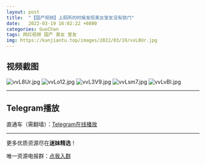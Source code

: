 ```yaml
---
layout: post
title:  "【国产视频】上厕所的时候发现美女室友没有锁门"
date:   2022-03-19 16:02:22 +0800
categories: GuoChan
tags: 网红视频 国产 美女 室友
img: https://kanjiantu.top/images/2022/03/19/vvL8Ur.jpg
---
```



## 视频截图

![vvL8Ur.jpg](https://kanjiantu.top/images/2022/03/19/vvL8Ur.jpg)
![vvLo12.jpg](https://kanjiantu.top/images/2022/03/19/vvLo12.jpg)
![vvL3V9.jpg](https://kanjiantu.top/images/2022/03/19/vvL3V9.jpg)
![vvLsm7.jpg](https://kanjiantu.top/images/2022/03/19/vvLsm7.jpg)
![vvLvBI.jpg](https://kanjiantu.top/images/2022/03/19/vvLvBI.jpg)

* * *
## Telegram播放

直通车（需翻墙）：[Telegram在线播放](https://t.me/mimeijingxuan/197)

* * *
更多优质资源尽在**迷妹精选**！

唯一资源电报群：[点我入群](https://t.me/mimeijingxuan)


